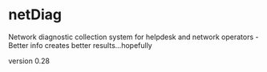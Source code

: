 # netDiag
Network diagnostic collection system for helpdesk and network operators - Better info creates better results...hopefully

version 0.28
